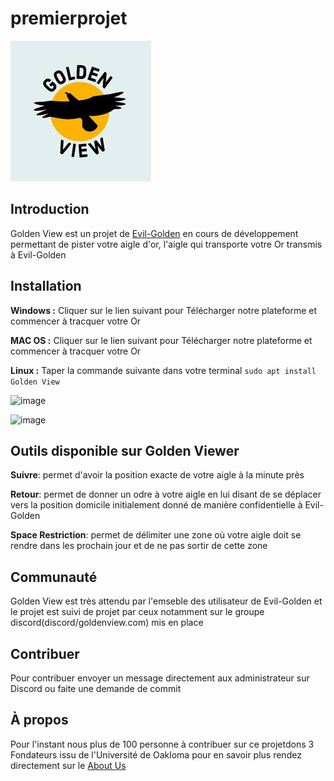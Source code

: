 # **premierprojet** #

![image](index.jpeg)

## **Introduction**
	
Golden View est un projet de [Evil-Golden](Evil_Golden.com) en cours de développement permettant de pister votre aigle d'or, l'aigle qui transporte votre Or transmis à Evil-Golden
## **Installation**

**Windows :** Cliquer sur le lien suivant pour Télécharger notre plateforme et commencer à tracquer votre Or 

**MAC OS :** Cliquer sur le lien suivant pour Télécharger notre plateforme et commencer à tracquer votre Or 

**Linux :** Taper la commande suivante dans votre terminal `sudo apt install Golden View` 

![image](https://www.google.com/imgres?imgurl=https%3A%2F%2Fwww.gouvernement.fr%2Fsites%2Fdefault%2Ffiles%2Fcimages%2Fappstore-badge.png&imgrefurl=https%3A%2F%2Fwww.gouvernement.fr%2Finfo-coronavirus%2Ftousanticovid&tbnid=NYSQCirXluYYvM&vet=12ahUKEwiLgrSR-6P7AhXxWqQEHab0CkMQMygFegUIARDJAQ..i&docid=1zzqXd0gViy3bM&w=1270&h=400&q=cliquer%20app%20store&hl=fr&client=ubuntu&ved=2ahUKEwiLgrSR-6P7AhXxWqQEHab0CkMQMygFegUIARDJAQ)

![image](https://www.google.com/imgres?imgurl=https%3A%2F%2Fimpulseradargpr.com%2Fwp-content%2Fuploads%2F2021%2F07%2Fgoogle-play-badge.png&imgrefurl=https%3A%2F%2Fimpulseradargpr.com%2Ffr%2Fviewpoint-app-now-available-on-google-play%2F&tbnid=Z6-CI0RGXiH-6M&vet=12ahUKEwjEsN-t-6P7AhWXnycCHZEwC-MQMygBegUIARC5AQ..i&docid=zl-Hr3FvlgmvlM&w=646&h=250&q=download%20google%20play&hl=fr&client=ubuntu&ved=2ahUKEwjEsN-t-6P7AhWXnycCHZEwC-MQMygBegUIARC5AQ)

## **Outils disponible sur Golden Viewer**
 
 **Suivre**: permet d'avoir la position exacte de votre aigle à la minute près

 **Retour**: permet de donner un odre à votre aigle en lui disant de se déplacer vers la position domicile initialement donné de manière confidentielle à Evil-Golden

 **Space Restriction**: permet de délimiter une zone où votre aigle doit se rendre dans les prochain jour et de ne pas sortir de cette zone


## Communauté
Golden View est très attendu par l'emseble des utilisateur de Evil-Golden et le projet est suivi de projet par ceux notamment sur le groupe discord(discord/goldenview.com) mis en place
## Contribuer
Pour contribuer envoyer un message directement aux administrateur sur Discord ou faite une demande de commit

## À propos
Pour l'instant nous plus de 100 personne à contribuer sur ce projetdons 3 Fondateurs issu de l'Université de Oakloma pour en savoir plus rendez directement sur le [About Us](GOlden-View/About-us)